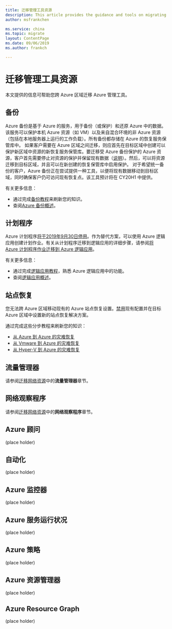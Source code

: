 ```yaml
---
title: 迁移管理工具资源
description: This article provides the guidance and tools on migrating management tool resources.
author: msfrankchen

ms.service: china 
ms.topic: migrate
layout: ContentPage 
ms.date: 09/06/2019
ms.author: frankch

---
```



# 迁移管理工具资源

本文提供的信息可帮助您跨 Azure 区域迁移 Azure 管理工具。

## 备份

Azure 备份是基于 Azure 的服务，用于备份（或保护）和还原 Azure 中的数据。该服务可以保护本机 Azure 资源（如 VM）以及来自混合环境的非 Azure 资源（包括在本地服务器上运行的工作负载）。所有备份都存储在 Azure 的恢复服务保管库中。
如果客户需要在 Azure 区域之间迁移，则应首先在目标区域中创建可以保护新区域中资源的新恢复服务保管库。要迁移受 Azure 备份保护的 Azure 资源，客户首先需要停止对资源的保护并保留现有数据（[说明](https://docs.azure.cn/zh-cn/backup/backup-azure-manage-vms#stop-protecting-a-vm)）。然后，可以将资源迁移到目标区域，并且可以在新创建的恢复保管库中启用保护。
对于希望统一备份的客户，Azure 备份正在尝试提供一种工具，以便将现有数据移动到目标区域，同时确保客户仍可访问现有恢复点。该工具预计将在 CY20H1 中提供。

有关更多信息：
* 通过完成[备份教程](https://docs.azure.cn/zh-cn/backup/#step-by-step-tutorials)来刷新您的知识。
* 查阅[Azure 备份概述](https://docs.azure.cn/zh-cn/backup/backup-overview)。

## 计划程序

Azure 计划程序[将于2019年9月30日停用](https://azure.microsoft.com/updates/azure-scheduler-will-retire-on-september-30-2019/)。作为替代方案，可以使用 Azure 逻辑应用创建计划作业。有关从计划程序迁移到逻辑应用的详细步骤，请参阅[将 Azure 计划程序作业迁移到 Azure 逻辑应用](https://docs.azure.cn/zh-cn/scheduler/migrate-from-scheduler-to-logic-apps)。

有关更多信息：
* 通过完成[逻辑应用教程](https://docs.azure.cn/zh-cn/logic-apps/#step-by-step-tutorials)，熟悉 Azure 逻辑应用中的功能。
* 查阅[逻辑应用概述](https://docs.azure.cn/zh-cn/logic-apps/logic-apps-overview)。
 
## 站点恢复

您无法跨 Azure 区域移动现有的 Azure 站点恢复设置。[禁用](https://docs.azure.cn/zh-cn/site-recovery/site-recovery-manage-registration-and-protection)现有配置并在目标 Azure 区域中设置新的站点恢复解决方案。

通过完成这些分步教程来刷新您的知识：
* [从 Azure 到 Azure 的灾难恢复](https://docs.azure.cn/zh-cn/site-recovery/#azure-to-azure)
* [从 Vmware 到 Azure 的灾难恢复](https://docs.azure.cn/zh-cn/site-recovery/#vmware)
* [从 Hyper-V 到 Azure 的灾难恢复](https://docs.azure.cn/zh-cn/site-recovery/#hyper-v)

## 流量管理器
请参阅[迁移网络资源](china-migration-guidance-networking.md)中的**流量管理器**章节。

## 网络观察程序
请参阅[迁移网络资源](china-migration-guidance-networking.md)中的**网络观察程序**章节。

## Azure 顾问
(place holder)

## 自动化
(place holder)

## Azure 监控器
(place holder)

## Azure 服务运行状况
(place holder)

## Azure 策略
(place holder)

## Azure 资源管理器
(place holder)

## Azure Resource Graph
(place holder)

